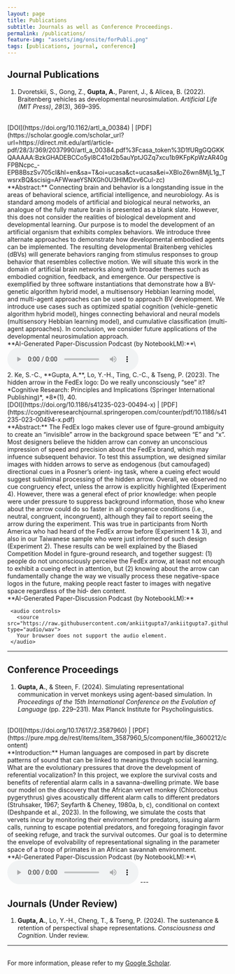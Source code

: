 ```yaml
---
layout: page
title: Publications
subtitle: Journals as well as Conference Proceedings.
permalink: /publications/
feature-img: "assets/img/onsite/forPubli.png"
tags: [publications, journal, conference]
---
```


## Journal Publications

1. Dvoretskii, S., Gong, Z., **Gupta, A.**, Parent, J., & Alicea, B. (2022). Braitenberg vehicles as developmental neurosimulation. *Artificial Life (MIT Press)*, *28*(3), 369–395.
<br>  
[DOI](https://doi.org/10.1162/artl_a_00384) | [PDF](https://scholar.google.com/scholar_url?url=https://direct.mit.edu/artl/article-pdf/28/3/369/2037990/artl_a_00384.pdf%3Fcasa_token%3D1fURgGQGKKQAAAAA:BzkGHADEBCCo5yl8C41oI2b5auYptJGZq7xcu1b9KFpKpWzAR40gFPBNcpc_-EPB8BszSv705cI&hl=en&sa=T&oi=ucasa&ct=ucasa&ei=XBIoZ6wn8MjL1g_TwsrxBQ&scisig=AFWwaeYSNXGh0U3HIMDxv6Cul-zc)
<br>    
**Abstract:** Connecting brain and behavior is a longstanding
issue in the areas of behavioral science, artificial intelligence, and
neurobiology. As is standard among models of artificial and
biological neural networks, an analogue of the fully mature brain is
presented as a blank slate. However, this does not consider the
realities of biological development and developmental learning.
Our purpose is to model the development of an artificial organism
that exhibits complex behaviors. We introduce three alternate
approaches to demonstrate how developmental embodied agents
can be implemented. The resulting developmental Braitenberg
vehicles (dBVs) will generate behaviors ranging from stimulus
responses to group behavior that resembles collective motion.
We will situate this work in the domain of artificial brain networks
along with broader themes such as embodied cognition, feedback,
and emergence. Our perspective is exemplified by three software
instantiations that demonstrate how a BV-genetic algorithm hybrid
model, a multisensory Hebbian learning model, and multi-agent
approaches can be used to approach BV development. We introduce
use cases such as optimized spatial cognition (vehicle-genetic
algorithm hybrid model), hinges connecting behavioral and neural
models (multisensory Hebbian learning model), and cumulative
classification (multi-agent approaches). In conclusion, we consider
future applications of the developmental neurosimulation approach.
<br>    
**AI-Generated Paper-Discussion Podcast (by NotebookLM):**\
     <br>
     <audio controls>
       <source src="https://raw.githubusercontent.com/ankiitgupta7/ankiitgupta7.github.io/master/assets/audio/Alife_BV.wav" type="audio/wav">
       Your browser does not support the audio element.
     </audio>
<br>  
2. Ke, S.-C., **Gupta, A.**, Lo, Y.-H., Ting, C.-C., & Tseng, P. (2023). The hidden arrow in the FedEx logo: Do we really unconsciously “see” it? *Cognitive Research: Principles and Implications (Springer International Publishing)*, *8*(1), 40.
<br>  
[DOI](https://doi.org/10.1186/s41235-023-00494-x) | [PDF](https://cognitiveresearchjournal.springeropen.com/counter/pdf/10.1186/s41235-023-00494-x.pdf)
<br>    
**Abstract:** The FedEx logo makes clever use of fgure-ground ambiguity to create an “invisible” arrow in the background space 
between “E” and “x”. Most designers believe the hidden arrow can convey an unconscious impression of speed and 
precision about the FedEx brand, which may infuence subsequent behavior. To test this assumption, we designed 
similar images with hidden arrows to serve as endogenous (but camoufaged) directional cues in a Posner’s orient‑
ing task, where a cueing efect would suggest subliminal processing of the hidden arrow. Overall, we observed no 
cue congruency efect, unless the arrow is explicitly highlighted (Experiment 4). However, there was a general efect 
of prior knowledge: when people were under pressure to suppress background information, those who knew about 
the arrow could do so faster in all congruence conditions (i.e., neutral, congruent, incongruent), although they fail to 
report seeing the arrow during the experiment. This was true in participants from North America who had heard of 
the FedEx arrow before (Experiment 1 & 3), and also in our Taiwanese sample who were just informed of such design 
(Experiment 2). These results can be well explained by the Biased Competition Model in fgure-ground research, and 
together suggest: (1) people do not unconsciously perceive the FedEx arrow, at least not enough to exhibit a cueing 
efect in attention, but (2) knowing about the arrow can fundamentally change the way we visually process these 
negative-space logos in the future, making people react faster to images with negative space regardless of the hid‑
den content.  
<br>    
**AI-Generated Paper-Discussion Podcast (by NotebookLM):**  
     <br>
        
     <audio controls>
       <source src="https://raw.githubusercontent.com/ankiitgupta7/ankiitgupta7.github.io/master/assets/audio/FedEx_Paper.wav" type="audio/wav">
       Your browser does not support the audio element.
     </audio>
---

## Conference Proceedings

1. **Gupta, A.**, & Steen, F. (2024). Simulating representational communication in vervet monkeys using agent-based simulation. In *Proceedings of the 15th International Conference on the Evolution of Language* (pp. 229–231). Max Planck Institute for Psycholinguistics.
<br>   
[DOI](https://doi.org/10.17617/2.3587960) | [PDF](https://pure.mpg.de/rest/items/item_3587960_5/component/file_3600212/content)
<br>     
**Introduction:** Human languages are composed in part by discrete patterns of sound that can be linked to meanings through social learning. What are the evolutionary pressures that drove the development of referential vocalization? In this project, we explore the survival costs and benefits of referential alarm calls in a savanna-dwelling primate. We base our model on the discovery that the African vervet monkey (Chlorocebus pygerythrus) gives acoustically different alarm calls to different predators (Struhsaker, 1967; Seyfarth & Cheney, 1980a, b, c), conditional on context (Deshpande et al., 2023). In the following, we simulate the costs that vervets incur by monitoring their environment for predators, issuing alarm calls, running to escape potential predators, and foregoing foragingin favor of seeking refuge, and track the survival outcomes. Our goal is to determine the envelope of evolvability of representational signaling in the parameter space of a troop of primates in an African savannah environment. 
<br>     
**AI-Generated Paper-Discussion Podcast (by NotebookLM):**\
     <br>   
     <audio controls>
       <source src="https://raw.githubusercontent.com/ankiitgupta7/ankiitgupta7.github.io/master/assets/audio/vervetSim.wav" type="audio/wav">
       Your browser does not support the audio element.
     </audio> 
---

## Journals (Under Review)

1. **Gupta, A.**, Lo, Y.-H., Cheng, T., & Tseng, P. (2024). The sustenance & retention of perspectival shape representations. *Consciousness and Cognition*. Under review.   

---
\
For more information, please refer to my [Google Scholar](https://scholar.google.com/citations?user=FTCbGjoAAAAJ&hl=en).